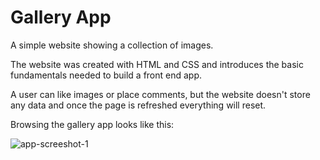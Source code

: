 # Gallery App

A simple website showing a collection of images.

The website was created with HTML and CSS and introduces the basic fundamentals needed to build a front end app.

A user can like images or place comments, but the website doesn't store any data and once the page is refreshed everything will reset.

Browsing the gallery app looks like this:

![app-screeshot-1](./images/gallery-app.gif)

<!-- ![app-screeshot-2](./images/screenshot2.png)

![app-screeshot-3](./images/screenshot3.png) -->